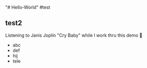 "# Hello-World" 
#test
## test2

Listening to Janis Joplin "Cry Baby" while I work thru this demo  :sparkling_heart:


* abc
* def
* hij
* tele
